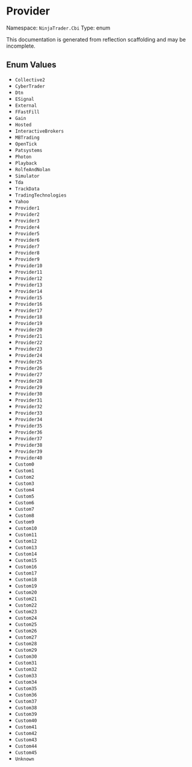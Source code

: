 # Provider

Namespace: `NinjaTrader.Cbi`
Type: enum

This documentation is generated from reflection scaffolding and may be incomplete.

## Enum Values
- `Collective2`
- `CyberTrader`
- `Dtn`
- `ESignal`
- `External`
- `FFastFill`
- `Gain`
- `Hosted`
- `InteractiveBrokers`
- `MBTrading`
- `OpenTick`
- `Patsystems`
- `Photon`
- `Playback`
- `RolfeAndNolan`
- `Simulator`
- `Tda`
- `TrackData`
- `TradingTechnologies`
- `Yahoo`
- `Provider1`
- `Provider2`
- `Provider3`
- `Provider4`
- `Provider5`
- `Provider6`
- `Provider7`
- `Provider8`
- `Provider9`
- `Provider10`
- `Provider11`
- `Provider12`
- `Provider13`
- `Provider14`
- `Provider15`
- `Provider16`
- `Provider17`
- `Provider18`
- `Provider19`
- `Provider20`
- `Provider21`
- `Provider22`
- `Provider23`
- `Provider24`
- `Provider25`
- `Provider26`
- `Provider27`
- `Provider28`
- `Provider29`
- `Provider30`
- `Provider31`
- `Provider32`
- `Provider33`
- `Provider34`
- `Provider35`
- `Provider36`
- `Provider37`
- `Provider38`
- `Provider39`
- `Provider40`
- `Custom0`
- `Custom1`
- `Custom2`
- `Custom3`
- `Custom4`
- `Custom5`
- `Custom6`
- `Custom7`
- `Custom8`
- `Custom9`
- `Custom10`
- `Custom11`
- `Custom12`
- `Custom13`
- `Custom14`
- `Custom15`
- `Custom16`
- `Custom17`
- `Custom18`
- `Custom19`
- `Custom20`
- `Custom21`
- `Custom22`
- `Custom23`
- `Custom24`
- `Custom25`
- `Custom26`
- `Custom27`
- `Custom28`
- `Custom29`
- `Custom30`
- `Custom31`
- `Custom32`
- `Custom33`
- `Custom34`
- `Custom35`
- `Custom36`
- `Custom37`
- `Custom38`
- `Custom39`
- `Custom40`
- `Custom41`
- `Custom42`
- `Custom43`
- `Custom44`
- `Custom45`
- `Unknown`
